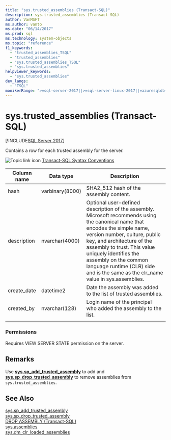 ```yaml
---
title: "sys.trusted_assemblies (Transact-SQL)"
description: sys.trusted_assemblies (Transact-SQL)
author: VanMSFT
ms.author: vanto
ms.date: "06/14/2017"
ms.prod: sql
ms.technology: system-objects
ms.topic: "reference"
f1_keywords:
  - "trusted_assemblies_TSQL"
  - "trusted_assemblies"
  - "sys.trusted_assemblies_TSQL"
  - "sys.trusted_assemblies"
helpviewer_keywords:
  - "sys.trusted_assemblies"
dev_langs:
  - "TSQL"
monikerRange: ">=sql-server-2017||>=sql-server-linux-2017||=azuresqldb-mi-current"
---
```

# sys.trusted_assemblies (Transact-SQL)  
[!INCLUDE[SQL Server 2017](../../includes/applies-to-version/sqlserver2017.md)]

Contains a row for each trusted assembly for the server.

 ![Topic link icon](../../database-engine/configure-windows/media/topic-link.gif "Topic link icon") [Transact-SQL Syntax Conventions](../../t-sql/language-elements/transact-sql-syntax-conventions-transact-sql.md)  


|Column name |Data type |Description |
|--- |--- |--- |
|hash |varbinary(8000) |SHA2_512 hash of the assembly content. |
|description |nvarchar(4000) |Optional user-defined description of the assembly. Microsoft recommends using the canonical name that encodes the simple name, version number, culture, public key, and architecture of the assembly to trust. This value uniquely identifies the assembly on the common language runtime (CLR) side and is the same as the clr_name value in sys.assemblies. |
|create_date |datetime2 |Date the assembly was added to the list of trusted assemblies. |
|created_by |nvarchar(128) |Login name of the principal who added the assembly to the list. |
| | | |

### Permissions  
 Requires VIEW SERVER STATE permission on the server.  
 
## Remarks  
Use **[sys.sp_add_trusted_assembly](../../relational-databases/system-stored-procedures/sys-sp-add-trusted-assembly-transact-sql.md)** to add and **[sys.sp_drop_trusted_assembly](../../relational-databases/system-stored-procedures/sys-sp-drop-trusted-assembly-transact-sql.md)** to remove assemblies from `sys.trusted_assemblies`.

## See Also  
  [sys.sp_add_trusted_assembly](../../relational-databases/system-stored-procedures/sys-sp-add-trusted-assembly-transact-sql.md)  
  [sys.sp_drop_trusted_assembly](../../relational-databases/system-stored-procedures/sys-sp-drop-trusted-assembly-transact-sql.md)  
  [DROP ASSEMBLY &#40;Transact-SQL&#41;](../../t-sql/statements/drop-assembly-transact-sql.md)  
  [sys.assemblies](../../relational-databases/system-catalog-views/sys-assemblies-transact-sql.md)  
  [sys.dm_clr_loaded_assemblies](../../relational-databases/system-dynamic-management-views/sys-dm-clr-loaded-assemblies-transact-sql.md)  
